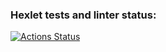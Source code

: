 ### Hexlet tests and linter status:
[![Actions Status](https://github.com/okatova/fullstack-javascript-project-44/workflows/hexlet-check/badge.svg)](https://github.com/okatova/fullstack-javascript-project-44/actions)